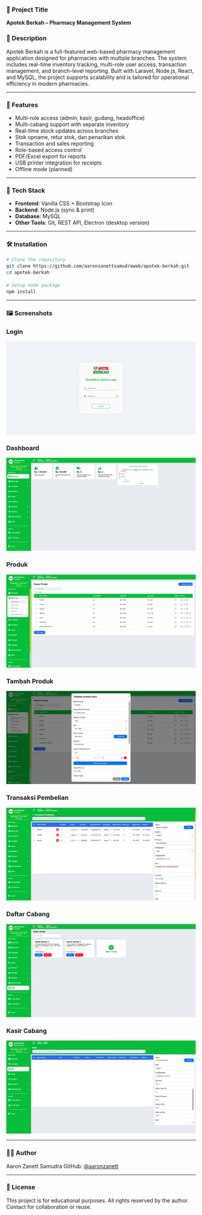 

### 🧾 Project Title

**Apotek Berkah – Pharmacy Management System**

### 📄 Description

Apotek Berkah is a full-featured web-based pharmacy management application designed for pharmacies with multiple branches. The system includes real-time inventory tracking, multi-role user access, transaction management, and branch-level reporting. Built with Laravel, Node.js, React, and MySQL, the project supports scalability and is tailored for operational efficiency in modern pharmacies.

---

### 🚀 Features

* Multi-role access (admin, kasir, gudang, headoffice)
* Multi-cabang support with separate inventory
* Real-time stock updates across branches
* Stok opname, retur stok, dan penarikan stok
* Transaction and sales reporting
* Role-based access control
* PDF/Excel export for reports
* USB printer integration for receipts
* Offline mode (planned)

---

### 🧰 Tech Stack

* **Frontend**: Vanilla CSS + Bootstrap Icon
* **Backend**: Node.js (sync & print)
* **Database**: MySQL
* **Other Tools**: Git, REST API, Electron (desktop version)

---

### 🛠️ Installation

```bash
# Clone the repository
git clone https://github.com/aaronzanettsamudraweb/apotek-berkah.git
cd apotek-berkah

# Setup node package
npm install
```

---

### 🖼️ Screenshots
### Login
![Login](screenshots/login.png)
### Dashboard
![Dashboard](screenshots/dashboard-headoffice.png)
### Produk
![Produk](screenshots/master-produk-headoffice.png)
### Tambah Produk
![Tambah Produk](screenshots/tambah-produk-headoffice.png)
### Transaksi Pembelian
![Transaksi Pembelian](screenshots/transaksi-pembelian-headoffice.png)
### Daftar Cabang
![Daftar Cabang](screenshots/daftar-cabang-headoffice.png)
### Kasir Cabang
![Kasir Cabang](screenshots/kasir-cabang.png)

---

### 👨‍💻 Author

Aaron Zanett Samudra
GitHub: [@aaronzanett](https://github.com/aaronzanett)

---

### 📄 License

This project is for educational purposes. All rights reserved by the author. Contact for collaboration or reuse.
